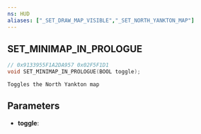 ```yaml
---
ns: HUD
aliases: ["_SET_DRAW_MAP_VISIBLE","_SET_NORTH_YANKTON_MAP"]
---
```

## SET_MINIMAP_IN_PROLOGUE

```c
// 0x9133955F1A2DA957 0x02F5F1D1
void SET_MINIMAP_IN_PROLOGUE(BOOL toggle);
```

```
Toggles the North Yankton map
```

## Parameters
* **toggle**: 

